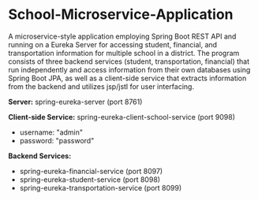 # School-Microservice-Application

A microservice-style application employing Spring Boot REST API and running on a Eureka Server for accessing student, financial, and transportation information for multiple school in a district. The program consists of three backend services (student, transportation, financial) that run independently and access information from their own databases using Spring Boot JPA, as well as a client-side service that extracts information from the backend and utilizes jsp/jstl for user interfacing.



**Server:** spring-eureka-server (port 8761)  
  
**Client-side Service:** spring-eureka-client-school-service (port 9098)
* username: "admin"
* password: "password"
  
**Backend Services:** 
* spring-eureka-financial-service (port 8097)
* spring-eureka-student-service (port 8098)
* spring-eureka-transportation-service (port 8099)  


